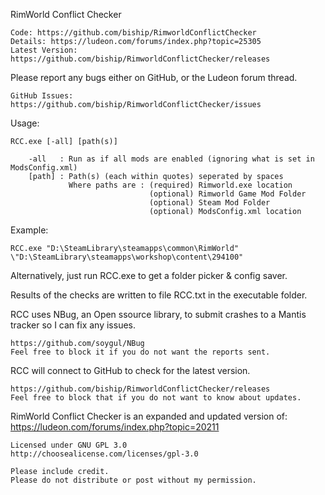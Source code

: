 RimWorld Conflict Checker

	Code: https://github.com/biship/RimworldConflictChecker
	Details: https://ludeon.com/forums/index.php?topic=25305
	Latest Version: https://github.com/biship/RimworldConflictChecker/releases

Please report any bugs either on GitHub, or the Ludeon forum thread.

	GitHub Issues: https://github.com/biship/RimworldConflictChecker/issues

Usage:

	RCC.exe [-all] [path(s)]
    
		-all   : Run as if all mods are enabled (ignoring what is set in ModsConfig.xml)
		[path] : Path(s) (each within quotes) seperated by spaces
                 Where paths are : (required) Rimworld.exe location 
								   (optional) Rimworld Game Mod Folder
								   (optional) Steam Mod Folder
								   (optional) ModsConfig.xml location
Example:

	RCC.exe "D:\SteamLibrary\steamapps\common\RimWorld" \"D:\SteamLibrary\steamapps\workshop\content\294100"

Alternatively, just run RCC.exe to get a folder picker & config saver.
	
Results of the checks are written to file RCC.txt in the executable folder.

RCC uses NBug, an Open ssource library, to submit crashes to a Mantis tracker so I can fix any issues.

	https://github.com/soygul/NBug
	Feel free to block it if you do not want the reports sent.

RCC will connect to GitHub to check for the latest version.

	https://github.com/biship/RimworldConflictChecker/releases
	Feel free to block that if you do not want to know about updates.

RimWorld Conflict Checker is an expanded and updated version of: https://ludeon.com/forums/index.php?topic=20211

	Licensed under GNU GPL 3.0
	http://choosealicense.com/licenses/gpl-3.0

	Please include credit.
	Please do not distribute or post without my permission.